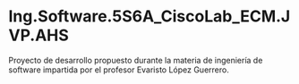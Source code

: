 # Ing.Software.5S6A_CiscoLab_ECM.JVP.AHS
Proyecto de desarrollo propuesto durante la materia de ingeniería de software impartida por el profesor Evaristo López Guerrero.
